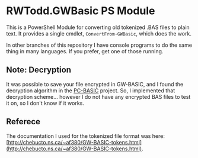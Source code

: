 # RWTodd.GWBasic PS Module

This is a PowerShell Module for converting old tokenized .BAS files to plain text.  It provides a
single cmdlet, `ConvertFrom-GWBasic`, which does the work.

In other branches of this repository I have console programs to do the same thing in
many languages.  If you prefer, get one of those running.

## Note: Decryption

It was possible to save your file encrypted in GW-BASIC, and I found the
decryption
algorithm in the [PC-BASIC](http://sourceforge.net/p/pcbasic/wiki/Home/)
project. So,
I implemented that decryption scheme... however I do not have any
encrypted BAS files
to test it on, so I don't know if it works.

## Referece

The documentation I used for the tokenized file format was
here:
[http://chebucto.ns.ca/~af380/GW-BASIC-tokens.html](http://chebucto.ns.ca/~af380/GW-BASIC-tokens.html).
